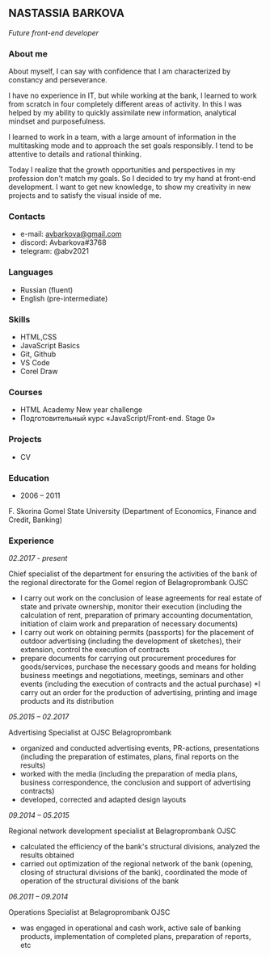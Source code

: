 ## **NASTASSIA BARKOVA**
_Future front-end developer_

### **About me**
About myself, I can say with confidence that I am characterized by constancy and perseverance.

I have no experience in IT, but while working at the bank, I learned to work from scratch in four completely different areas of activity. In this I was helped by my ability to quickly assimilate new information, analytical mindset and purposefulness.

I learned to work in a team, with a large amount of information in the multitasking mode and to approach the set goals responsibly. I tend to be attentive to details and rational thinking.

Today I realize that the growth opportunities and perspectives in my profession don't match my goals. So I decided to try my hand at front-end development. I want to get new knowledge, to show my creativity in new projects and to satisfy the visual inside of me.

### **Contacts**
* e-mail: avbarkova@gmail.com
* discord: Avbarkova#3768
* telegram: @abv2021

### **Languages**
* Russian (fluent)
* English (pre-intermediate)

### **Skills**
* HTML,CSS
* JavaScript Basics
* Git, Github
* VS Code
* Corel Draw

### **Courses**
* HTML Academy New year challenge
* Подготовительный курс «JavaScript/Front-end. Stage 0»

### **Projects**
* CV

### **Education**

 * 2006 – 2011
 
 F. Skorina Gomel State University (Department of Economics, Finance and Credit, Banking)

### **Experience**
_02.2017 - present_

Chief specialist of the department for ensuring the activities of the bank of the regional directorate for the Gomel region of Belagroprombank OJSC

*  I carry out work on the conclusion of lease agreements for real estate of state and private ownership, monitor their execution (including the calculation of rent, preparation of primary accounting documentation, initiation of claim work and preparation of necessary documents)
* I carry out work on obtaining permits (passports) for the placement of outdoor advertising (including the development of sketches), their extension, control the execution of contracts
* prepare documents for carrying out procurement procedures for goods/services, purchase the necessary goods and means for holding business meetings and negotiations, meetings, seminars and other events (including the execution of contracts and the actual purchase)
*I carry out an order for the production of advertising, printing and image products and its distribution

_05.2015 – 02.2017_

 Advertising Specialist at OJSC Belagroprombank
 
 * organized and conducted advertising events, PR-actions, presentations (including the preparation of estimates, plans, final reports on the results)
 * worked with the media (including the preparation of media plans, business correspondence, the conclusion and support of advertising contracts)
 * developed, corrected and adapted design layouts

 _09.2014 – 05.2015_

 Regional network development specialist at Belagroprombank OJSC

 * calculated the efficiency of the bank's structural divisions, analyzed the results obtained
 * carried out optimization of the regional network of the bank (opening, closing of structural divisions of the bank), coordinated the mode of operation of the structural divisions of the bank

 _06.2011 – 09.2014_

 Operations Specialist at Belagroprombank OJSC

 * was engaged in operational and cash work, active sale of banking products, implementation of completed plans, preparation of reports, etc


 
 